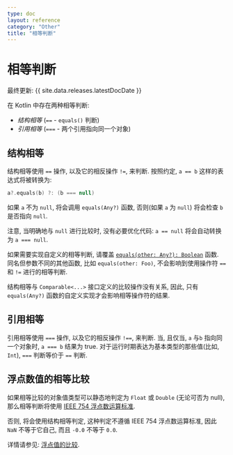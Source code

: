 ```yaml
---
type: doc
layout: reference
category: "Other"
title: "相等判断"
---
```


# 相等判断

最终更新: {{ site.data.releases.latestDocDate }}

在 Kotlin 中存在两种相等判断:

* _结构相等_ (`==` - `equals()` 判断)
* _引用相等_ (`===` - 两个引用指向同一个对象)

## 结构相等

结构相等使用 `==` 操作, 以及它的相反操作 `!=`, 来判断.
按照约定, `a == b` 这样的表达式将被转换为:

```kotlin
a?.equals(b) ?: (b === null)
```

如果 `a` 不为 `null`, 将会调用 `equals(Any?)` 函数,
否则(如果 `a` 为 `null`) 将会检查 `b` 是否指向 `null`.

注意, 当明确地与 `null` 进行比较时, 没有必要优化代码:
`a == null` 将会自动转换为 `a === null`.

如果需要实现自定义的相等判断,
请覆盖 [`equals(other: Any?): Boolean`](https://kotlinlang.org/api/latest/jvm/stdlib/kotlin/-any/equals.html) 函数.
同名但参数不同的其他函数, 比如 `equals(other: Foo)`, 不会影响到使用操作符 `==` 和 `!=` 进行的相等判断.

结构相等与 `Comparable<...>` 接口定义的比较操作没有关系,
因此, 只有 `equals(Any?)` 函数的自定义实现才会影响相等操作符的结果.

## 引用相等

引用相等使用 `===` 操作, 以及它的相反操作 `!==`, 来判断.
当, 且仅当, `a` 与`b` 指向同一个对象时, `a === b` 结果为 true.
对于运行时期表达为基本类型的那些值(比如, `Int`), `===` 判断等价于 `==` 判断.

## 浮点数值的相等比较

如果相等比较的对象值类型可以静态地判定为 `Float` 或 `Double` (无论可否为 null),
那么相等判断将使用 [IEEE 754 浮点数运算标准](https://en.wikipedia.org/wiki/IEEE_754).

否则, 将会使用结构相等判定, 这种判定不遵循 IEEE 754 浮点数运算标准,
因此 `NaN` 不等于它自己, 而且 `-0.0` 不等于 `0.0`.

详情请参见: [浮点值的比较](numbers.html#floating-point-numbers-comparison).
